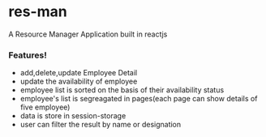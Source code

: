 # res-man

A Resource Manager Application built in reactjs


### Features!

  - add,delete,update Employee Detail
  - update the availability of employee
  - employee list is sorted on the basis of their availability status
  - employee's list is segreagated in pages(each page can show details of five employee)
  - data is store in session-storage
  - user can filter the result by name or designation